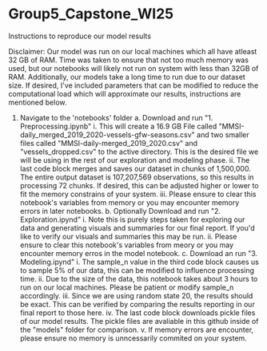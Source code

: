 # Group5_Capstone_WI25

Instructions to reproduce our model results

Disclaimer: Our model was run on our local machines which all have atleast 32 GB of RAM. Time was taken to ensure that not too much memory was used, but our notebooks will likely not run on system with less than 32GB of RAM. Additionally, our models take a long time to run due to our dataset size. If desired, I've included parameters that can be modified to reduce the computational load which will approximate our results, instructions are mentioned below.

1. Navigate to the 'notebooks' folder
  a. Download and run "1. Preprocessing.ipynb"
    i. This will create a 16.9 GB File called "MMSI-daily_merged_2019_2020-vessels-gfw-seasons.csv" and two smaller files called "MMSI-daily-merged_2019_2020.csv" and "vessels_dropped.csv" to the active directory. This is             the desired file we will be using in the rest of our exploration and modeling phase.
    ii. The last code block merges and saves our dataset in chunks of 1,500,000. The entire output dataset is 107,207,569 observations, so this results in processing 72 chunks. If desired, this can be adjusted higher or lower          to fit the memory constrains of your system. 
    iii. Please ensure to clear this notebook's variables from memory or you may encounter memory errors in later notebooks.
  b. Optionally Download and run "2. Exploration.ipynd"
    i. Note this is purely steps taken for exploring our data and generating visuals and summaries for our final report. If you'd like to verify our visuals and summaries this may be run.
    ii. Please ensure to clear this notebook's variables from meory or you may encounter memory erros in the model notebook.
  c. Download an run "3. Modeling.ipynd"
    i. The sample_n value in the third code block causes us to sample 5% of our data, this can be modified to influence processing time.
    ii. Due to the size of the data, this notebook takes about 3 hours to run on our local machines. Please be patient or modify sample_n accordingly.
    iii. Since we are using random state 20, the results should be exact. This can be verified by comparing the results reporting in our final report to those here.
    iv. The last code block downloads pickle files of our model results. The pickle files are avaliable in this github inside of the "models" folder for comparison.
    v. If memory errors are encounter, please ensure no memory is unncessarily commited on your system.
